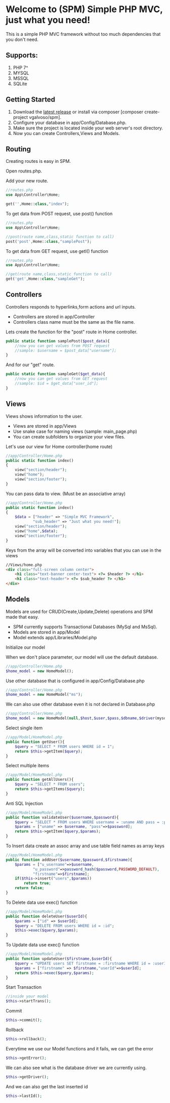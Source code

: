 # Welcome to (SPM) Simple PHP MVC, just what you need!
This is a simple PHP MVC framework without too much dependencies that you don't need.

## Supports:
1. PHP 7^
2. MYSQL
3. MSSQL
4. SQLite

## Getting Started
1. Download the [latest release] or install via composer [composer create-project vgalvoso/spm].
2. Configure your database in app/Config/Database.php.
3. Make sure the project is located inside your web server's root directory.
4. Now you can create Controllers,Views and Models.

## Routing
Creating routes is easy in SPM. 

Open routes.php.

Add your new route.
```php
//routes.php
use App\Controller\Home;

get('',Home::class,"index");
```

To get data from POST request, use post() function
```php
//routes.php
use App\Controller\Home;

//post(route name,class,static function to call)
post('post',Home::class,"samplePost");
```

To get data from GET request, use getI() function
```php
//routes.php
use App\Controller\Home;

//get(route name,class,static function to call)
get('get',Home::class,"sampleGet");
```
## Controllers
Controllers responds to hyperlinks,form actions and url inputs.

- Controllers are stored in app/Controller
- Controllers class name must be the same as the file name.

Lets create the function for the "post" route in Home controller.
```php
public static function samplePost($post_data){
    //now you can get values from POST request
    //sample: $username = $post_data["username"];
}
```

And for our "get" route.
```php
public static function sampleGet($get_data){
    //now you can get values from GET request
    //sample: $id = $get_data["user_id"];
}
```

## Views
Views shows information to the user.

- Views are stored in app/Views
- Use snake case for naming views (sample: main_page.php)
- You can create subfolders to organize your view files.

Let's use our view for Home controller(home route)
```php
//app/Controller/Home.php
public static function index()
{
    view("section/header");
    view("home");
    view("section/footer");
}
```

You can pass data to view. (Must be an associative array)
```php
//app/Controller/Home.php
public static function index()
{
    $data = ["header" => "Simple MVC Framework",
            "sub_header" => "Just what you need!"];
    view("section/header");
    view("home",$data);
    view("section/footer");
}
```

Keys from the array will be converted into variables that you can use in the views
```html
//Views/home.php
<div class="full-screen column center">
    <h1 class="text-banner center-text"> <?= $header ?> </h1>
    <h1 class="text-header"> <?= $sub_header ?> </h1>
</div>
```
## Models
Models are used for CRUD(Create,Update,Delete) operations and SPM made that easy.

- SPM currently supports Transactional Databases (MySql and MsSql).
- Models are stored in app/Model
- Model extends app/Libraries/Model.php

Initialize our model

When we don't place parameter, our model will use the default database.
```php
//app/Controller/Home.php
$home_model = new HomeModel();
```

Use other database that is configured in app/Config/Database.php
```php
//app/Controller/Home.php
$home_model = new HomeModel("ms");
```

We can also use other database even it is not declared in Database.php
```php
//app/Controller/Home.php
$home_model = new HomeModel(null,$host,$user,$pass,$dbname,$driver(mysq;/mssql));
```

Select single item
```php
//app/Model/HomeModel.php
public function getUser(){
    $query = "SELECT * FROM users WHERE id = 1";
    return $this->getItem($query);
}
```

Select multiple items
```php
//app/Model/HomeModel.php
public function getAllUsers(){
    $query = "SELECT * FROM users";
    return $this->getItems($query);
}
```

Anti SQL Injection
```php
//app/Model/HomeModel.php
public function validateUser($username,$password){
    $query = "SELECT * FROM users WHERE username = :uname AND pass = :pass";
    $params = ["uname" => $username, "pass"=>$password];
    return $this->getItem($query,$params);
}
```

To Insert data create an assoc array and use table field names as array keys
```php
//app/Model/HomeModel.php
public function addUser($username,$password,$firstname){
    $params = ["u_username"=>$username,
            "u_password"=>password_hash($password,PASSWORD_DEFAULT),
            "firstname"=>$firstname];
    if($this->insert("users",$params))
        return true;
    return false;
}
```

To Delete data use exec() function
```php
//app/Model/HomeModel.php
public function deleteUser($userId){
    $params = ["id" => $userId];
    $query = "DELETE FROM users WHERE id = :id";
    $this->exec($query,$params);
}
```

To Update data use exec() function
```php
//app/Model/HomeModel.php
public function updateUser($firstname,$userId){
    $query = "UPDATE users SET firstname = :firstname WHERE id = :userId";
    $params = ["firstname" => $firstname,"userId"=>$userId];
    return $this->exec($query,$params);
}
```

Start Transaction
```php
//inside your model
$this->startTrans();
```

Commit
```php
$this->commit();
```

Rollback
```php
$this->rollback();
```

Everytime we use our Model functions and it fails, we can get the error
```php
$this->getError();
```

We can also see what is the database driver we are currently using.
```php
$this->getDriver();
```

And we can also get the last inserted id
```php
$this->lastId();
```
[latest release]: https://github.com/vgalvoso/spm/releases